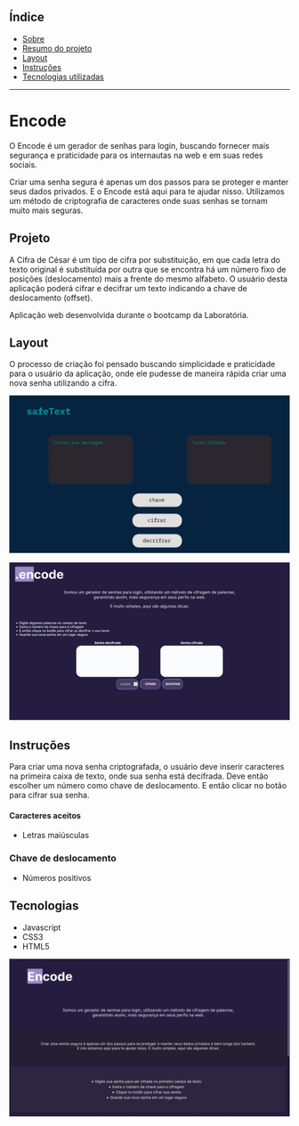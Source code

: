 ## Índice

* [Sobre](#Encode)
* [Resumo do projeto](#Projeto)
* [Layout](#Layout)
* [Instruções](#Instruções)
* [Tecnologias utilizadas](#Tecnologias)
***

# Encode

O Encode é um gerador de senhas para login, buscando fornecer mais segurança e praticidade para os internautas na web e em suas redes sociais.

Criar uma senha segura é apenas um dos passos para se proteger e manter seus dados privados. E o Encode está aqui para te ajudar nisso. Utilizamos um método de criptografia de caracteres onde suas senhas se tornam muito mais seguras.


## Projeto
A Cifra de César é um tipo de cifra por substituição, em que cada letra do texto original é substituída por outra que se encontra há um número fixo de posições (deslocamento) mais a frente do mesmo alfabeto. O usuário desta aplicação poderá cifrar e decifrar um texto indicando a chave de deslocamento (offset). 

Aplicação web desenvolvida durante o bootcamp da Laboratória.

## Layout
O processo de criação foi pensado buscando simplicidade e praticidade para o usuário da aplicação, onde ele pudesse de maneira rápida criar uma nova senha utilizando a cifra.

![Wireframe](img/encode1.png)

![Wireframe Encode](img/encode.png)

## Instruções

Para criar uma nova senha criptografada, o usuário deve inserir caracteres na primeira caixa de texto, onde sua senha está decifrada.
Deve então escolher um número como chave de deslocamento.
E então clicar no botão para cifrar sua senha.

#### Caracteres aceitos
- Letras maiúsculas

### Chave de deslocamento
- Números positivos

## Tecnologias
- Javascript
- CSS3
- HTML5

![EncodeFinal](img/encodeFinal.gif)

